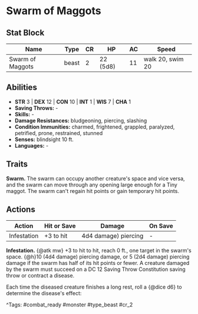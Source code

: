 # Swarm of Maggots

## Stat Block

| Name | Type | CR | HP | AC | Speed |
|------|------|----|----|----|-------|
| Swarm of Maggots | beast | 2 | 22 (5d8) | 11 | walk 20, swim 20 |

## Abilities

- **STR** 3 | **DEX** 12 | **CON** 10 | **INT** 1 | **WIS** 7 | **CHA** 1
- **Saving Throws:** -  
- **Skills:** -  
- **Damage Resistances:** bludgeoning, piercing, slashing  
- **Condition Immunities:** charmed, frightened, grappled, paralyzed, petrified, prone, restrained, stunned  
- **Senses:** blindsight 10 ft.  
- **Languages:** -

## Traits

**Swarm.** The swarm can occupy another creature's space and vice versa, and the swarm can move through any opening large enough for a Tiny maggot. The swarm can't regain hit points or gain temporary hit points.


## Actions

| Action | Hit or Save | Damage | On Save |
|--------|--------------|--------|----------|
| Infestation | +3 to hit | 4d4 damage) piercing | - |

**Infestation.** {@atk mw} +3 to hit to hit, reach 0 ft., one target in the swarm's space. {@h}10 (4d4 damage) piercing damage, or 5 (2d4 damage) piercing damage if the swarm has half of its hit points or fewer. A creature damaged by the swarm must succeed on a DC 12 Saving Throw Constitution saving throw or contract a disease.

Each time the diseased creature finishes a long rest, roll a {@dice d6} to determine the disease's effect:


^Tags: #combat_ready #monster #type_beast #cr_2